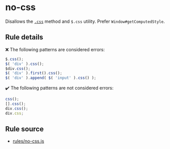 # no-css

Disallows the [`.css`](https://api.jquery.com/css/) method and `$.css` utility. Prefer `Window#getComputedStyle`.

## Rule details

❌ The following patterns are considered errors:
```js
$.css();
$( 'div' ).css();
$div.css();
$( 'div' ).first().css();
$( 'div' ).append( $( 'input' ).css() );
```

✔️ The following patterns are not considered errors:
```js
css();
[].css();
div.css();
div.css;
```
## Rule source

* [rules/no-css.js](../src/rules/no-css.js)
